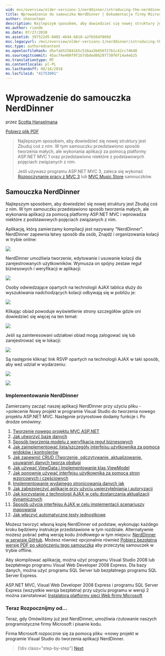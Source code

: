 ```yaml
---
uid: mvc/overview/older-versions-1/nerddinner/introducing-the-nerddinner-tutorial
title: Wprowadzenie do samouczka NerdDinner | Dokumentacja firmy Microsoft
author: shanselman
description: Najlepszym sposobem, aby dowiedzieć się nowej struktury jest Zbuduj coś z nim. Ten samouczek zawiera szczegółowe instrukcje dotyczące tworzenia aplikacji mały, ale pełny, za pomocą ASP.NE...
ms.author: riande
ms.date: 07/27/2010
ms.assetid: 397522d5-0402-4b94-b810-a2fb564f869d
msc.legacyurl: /mvc/overview/older-versions-1/nerddinner/introducing-the-nerddinner-tutorial
msc.type: authoredcontent
ms.openlocfilehash: d5efab525841b5c526aa3b656f27b1c42cc74648
ms.sourcegitcommit: 45ac74e400f9f2b7dbded66297730f6f14a4eb25
ms.translationtype: MT
ms.contentlocale: pl-PL
ms.lasthandoff: 08/16/2018
ms.locfileid: "41753091"
---
```

<a name="introducing-the-nerddinner-tutorial"></a>Wprowadzenie do samouczka NerdDinner
====================
przez [Scotta Hanselmana](https://github.com/shanselman)

[Pobierz plik PDF](http://aspnetmvcbook.s3.amazonaws.com/aspnetmvc-nerdinner_v1.pdf)

> Najlepszym sposobem, aby dowiedzieć się nowej struktury jest Zbuduj coś z nim. W tym samouczku przedstawiono sposób tworzenia małych, ale wykonania aplikacji za pomocą platformy ASP.NET MVC 1 oraz przedstawiono niektóre z podstawowych pojęciach związanych z nim.
> 
> Jeśli używasz programu ASP.NET MVC 3, zaleca się wykonać [Rozpoczynanie pracy z MVC 3](../../older-versions/getting-started-with-aspnet-mvc3/cs/intro-to-aspnet-mvc-3.md) lub [MVC Music Store](../../older-versions/mvc-music-store/mvc-music-store-part-1.md) samouczków.


## <a name="nerddinner-tutorial"></a>Samouczka NerdDinner

Najlepszym sposobem, aby dowiedzieć się nowej struktury jest Zbuduj coś z nim. W tym samouczku przedstawiono sposób tworzenia małych, ale wykonania aplikacji za pomocą platformy ASP.NET MVC i wprowadza niektóre z podstawowych pojęciach związanych z nim.

Aplikację, którą zamierzamy kompilacji jest nazywany "NerdDinner". NerdDinner zapewnia łatwy sposób dla osób, Znajdź i organizowania kolacji w trybie online:

![](introducing-the-nerddinner-tutorial/_static/image1.png)

NerdDinner umożliwia tworzenie, edytowanie i usuwanie kolacji dla zarejestrowanych użytkowników. Wymusza on spójny zestaw reguł biznesowych i weryfikacji w aplikacji:

![](introducing-the-nerddinner-tutorial/_static/image2.png)

Osoby odwiedzające opartych na technologii AJAX tablica służy do wyszukiwania nadchodzących kolacji odbywają się w pobliżu je:

![](introducing-the-nerddinner-tutorial/_static/image3.png)

Klikając obiad powoduje wyświetlenie strony szczegółów gdzie oni dowiedzieć się więcej na ten temat:

![](introducing-the-nerddinner-tutorial/_static/image4.png)

Jeśli są zainteresowani udziałowi obiad mogą zalogować się lub zarejestrować się w lokacji:

![](introducing-the-nerddinner-tutorial/_static/image5.png)

Są następnie kliknąć link RSVP opartych na technologii AJAX w taki sposób, aby weź udział w wydarzeniu:

![](introducing-the-nerddinner-tutorial/_static/image6.png)

![](introducing-the-nerddinner-tutorial/_static/image7.png)

### <a name="implementing-nerddinner"></a>Implementowanie NerdDinner

Zamierzamy zacząć naszej aplikacji NerdDinner przy użyciu pliku -&gt;polecenie Nowy projekt w programie Visual Studio do tworzenia nowego projektu ASP.NET MVC. Następnie przyrostowe dodamy funkcje i. Po drodze omówimy:

1. [Tworzenie nowego projektu MVC ASP.NET](# "Utwórz nowy projekt ASP.NET MVC")
2. [Jak utworzyć bazę danych](# "tworzenie bazy danych")
3. [Sposób tworzenia modelu z weryfikacją reguł biznesowych](# "Budowanie modelu z weryfikacją reguł biznesowych")
4. [Jak zaimplementować lista/szczegóły interfejsu użytkownika za pomocą widoków i kontrolerów](# "używać kontrolery i widoki, do zaimplementowania interfejsu użytkownika lista/szczegóły")
5. [Jak zapewnić CRUD (Tworzenie, odczytywanie, aktualizowanie, usuwanie) danych tworzą obsługi](# "obsługuje wpis formularza danych zapewniają CRUD (tworzenia, odczytu, Update, Delete)")
6. [Jak używać ViewData i Implementowanie klas ViewModel](# "korzystać z podejścia ViewData i Implementowanie klas ViewModel")
7. [Jak ponownie używać interfejsu użytkownika za pomocą stron wzorcowych i częściowych](# "ponowne używanie interfejsu użytkownika za pomocą stron wzorcowych i częściowych")
8. [Implementowanie wydajnego stronicowania danych jak](# "zaimplementować wydajne danych stronicowania")
9. [Jak zabezpieczyć aplikacje przy użyciu uwierzytelniania i autoryzacji](# "bezpieczne aplikacje przy użyciu uwierzytelniania i autoryzacji")
10. [Jak korzystanie z technologii AJAX w celu dostarczania aktualizacji dynamicznych](# "Użyj AJAX do dostarczania aktualizacji dynamicznych")
11. [Sposób użycia interfejsu AJAX w celu implementacji scenariuszy mapowania](# "Użyj AJAX do implementacji scenariuszy mapowania")
12. [Jak włączyć automatyczne testy jednostkowe](# "Włącz zautomatyzowane testy jednostkowe")

Możesz tworzyć własną kopię NerdDinner od podstaw, wykonując każdego kroku będziemy instrukcje przedstawione w tym rozdziale. Alternatywnie możesz pobrać pełną wersję kodu źródłowego w tym miejscu: [NerdDinner w serwisie GitHub](https://github.com/AspNetMVPSamples/NerdDinner). Możesz również opcjonalnie również [Pobierz bezpłatną wersję PDF po ukończeniu tego samouczka](http://aspnetmvcbook.s3.amazonaws.com/aspnetmvc-nerdinner_v1.pdf) aby przeczytaj samouczek w trybie offline.

Aby skompilować aplikację, można użyć programu Visual Studio 2008 lub bezpłatnego programu Visual Web Developer 2008 Express. Dla bazy danych, można użyć programu SQL Server lub bezpłatnego programu SQL Server Express.

ASP.NET MVC, Visual Web Developer 2008 Express i programu SQL Server Express (wszystkie wersja bezpłatna) przy użyciu programu w wersji 2 można zainstalować [Instalatora platformy sieci Web firmy Microsoft](https://www.microsoft.com/web/downloads/platform.aspx)

### <a name="now-lets-get-started"></a>Teraz Rozpocznijmy od...

Teraz, gdy Omówiliśmy już jest NerdDinner, umożliwia rzutowanie naszych programistyczne firmy Microsoft i pisanie kodu.

Firma Microsoft rozpocznie się za pomocą pliku -&gt;nowy projekt w programie Visual Studio do tworzenia aplikacji NerdDinner.

> [!div class="step-by-step"]
> [Next](create-a-new-aspnet-mvc-project.md)
